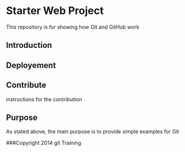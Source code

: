 
# Starter Web Project

This repository is for showing how Git and GitHub work
## Introduction

## Deployement

## Contribute
instructions for the contribution

## Purpose

As stated above, the main purpose is to provide simple examples for Git 

###Copyright
2014 git Training